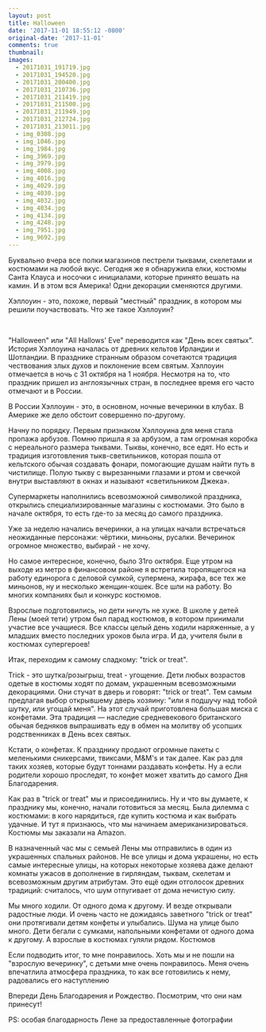 ```yaml
---
layout: post
title: Halloween
date: '2017-11-01 18:55:12 -0800'
original-date: '2017-11-01'
comments: true
thumbnail: 
images:
  - 20171031_191719.jpg
  - 20171031_194520.jpg
  - 20171031_200400.jpg
  - 20171031_210736.jpg
  - 20171031_211419.jpg
  - 20171031_211500.jpg
  - 20171031_211949.jpg
  - 20171031_212724.jpg
  - 20171031_213011.jpg
  - img_0308.jpg
  - img_1046.jpg
  - img_1984.jpg
  - img_3969.jpg
  - img_3979.jpg
  - img_4008.jpg
  - img_4016.jpg
  - img_4029.jpg
  - img_4030.jpg
  - img_4032.jpg
  - img_4034.jpg
  - img_4134.jpg
  - img_4248.jpg
  - img_7951.jpg
  - img_9692.jpg
---
```


Буквально вчера все полки магазинов пестрели тыквами, скелетами и костюмами на любой вкус. Сегодня же я обнаружила елки, костюмы Санта Клауса и носочки с инициалами, которые принято вешать на камин. И в этом вся Америка! Одни декорации сменяются другими.

Хэллоуин - это, похоже, первый "местный" праздник, в котором мы решили поучаствовать. Что же такое Хэллоуин?

<!--separate--> 

"Halloween" или "All Hallows' Eve" переводится как "День всех святых". История Хэллоуина началась от древних кельтов Ирландии и Шотландии. В празднике странным образом сочетаются традиция чествования злых духов и поклонение всем святым. Хэллоуин отмечается в ночь с 31 октября на 1 ноября. Несмотря на то, что праздник пришел из англоязычных стран, в последнее время его часто отмечают и в России. 

В России Хэллоуин - это, в основном, ночные вечеринки в клубах. В Америке же дело обстоит совершенно по-другому.

Начну по порядку. Первым признаком Хэллоуина для меня стала пропажа арбузов. Помню пришла я за арбузом, а там огромная коробка с нереального размера тыквами. Тыквы, конечно, все едят. Но есть и традиция изготовления тыкв-светильников, которая  пошла от кельтского обычая создавать фонари, помогающие душам найти путь в чистилище. Полую тыкву с вырезанными глазами и ртом и свечкой внутри выставляют в окнах и называют «светильником Джека».

Супермаркеты наполнились всевозможной символикой праздника, открылись специализированные магазины с костюмами. Это было в начале октября, то есть где-то за месяц до самого праздника. 

Уже за неделю начались вечеринки, а на улицах начали встречаться неожиданные персонажи: чёртики, миньоны, русалки. 
Вечеринок огромное множество, выбирай - не хочу. 

Но самое интересное, конечно, было 31го октября. Еще утром на выходе из метро в финансовом районе я встретила торопящегося на работу единорога с деловой сумкой, супермена, жирафа, все тех же миньонов, ну и несколько женщин-кошек.
Все шли на работу. Во многих компаниях был и конкурс костюмов. 

Взрослые подготовились, но дети ничуть не хуже. В школе у детей Лены (моей тети) утром был парад костюмов, в котором принимали участие все учащиеся. Все классы целый день ходили наряженные, а у младших вместо последних уроков была игра. И да, учителя были в костюмах супергероев! 

Итак, переходим к самому сладкому: "trick or treat". 

Trick - это шутка/розыгрыш, treat - угощение. Дети любых возрастов одетые в костюмы ходят по домам, украшенным всевозможными декорациями. Они стучат в дверь и говорят: "trick or treat". Тем самым предлагая выбор открывшему дверь хозяину: "или я подшучу над тобой шутку, или угощай меня". На этот случай приготовлена большая миска с конфетами. 
Эта традиция — наследие средневекового британского обычая бедняков выпрашивать еду в обмен на молитву об усопших родственниках в День всех святых. 

Кстати, о конфетах. К празднику продают огромные пакеты с меленькими сникерсами, твиксами, M&M's и так далее. Как раз для таких хозяев, которые будут тоннами раздавать конфеты. Ну а если родители хорошо проследят, то конфет может хватить до самого Дня Благодарения.

Как раз в "trick or treat" мы и присоединились. Ну и что вы думаете, к празднику мы, конечно, начали готовиться за месяц. Была дилемма с коcтюмами: в кого нарядиться, где купить костюма и как выбрать удачные. И тут я признаюсь, что мы начинаем американизироваться. Костюмы мы заказали на Amazon.

В назначенный час мы с семьей Лены мы отправились в один из украшенных спальных районов. Не все улицы и дома украшены, но есть самые интересные улицы, на которых некоторые хозяева даже делают комнаты ужасов в дополнение в гирляндам, тыквам, скелетам и всевозможным другим атрибутам. Это ещё один отголосок древних традиций: считалось, что шум отпугивает от дома нечистую силу.

Мы много ходили. От одного дома к другому. И везде открывали радостные люди. И очень часто не дожидаясь заветного "trick or treat" они протягивали детям конфеты и улыбались. 
Шума на улице было много. Дети бегали с сумками, напольными конфетами от одного дома к другому. А взрослые в костюмах гуляли рядом. Костюмов 

Если подводить итог, то мне понравилось. Хоть мы и не пошли на "взрослую вечеринку", с детьми мне очень понравилось. Меня очень впечатлила атмосфера праздника, то как все готовились к нему, радовались его наступлению




<!--{% include image src="" %}-->

Впереди День Благодарения и Рождество. Посмотрим, что они нам принесут!

PS: особая благодарность Лене за предоставленные фотографии
